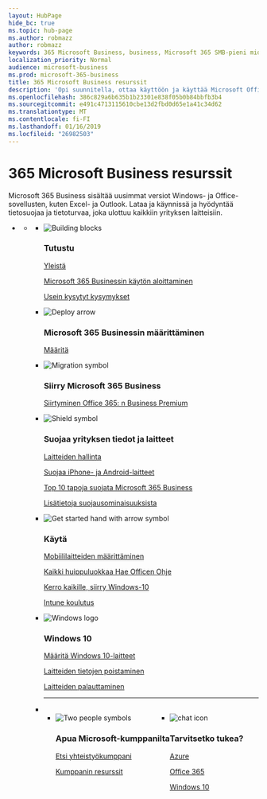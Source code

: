 ```yaml
---
layout: HubPage
hide_bc: true
ms.topic: hub-page
ms.author: robmazz
author: robmazz
keywords: 365 Microsoft Business, business, Microsoft 365 SMB-pieni midsize business, Microsoft 365 liiketoiminnassa käytettäviin asiakirjoihin, asiakirjoja, asiakirjat, tekniset tiedot
localization_priority: Normal
audience: microsoft-business
ms.prod: microsoft-365-business
title: 365 Microsoft Business resurssit
description: 'Opi suunnitella, ottaa käyttöön ja käyttää Microsoft Office 365: ssä, Windows 10 ja Enterprise Mobility + Security yhdessä yrityksesi integroidun ja turvallinen infrastruktuuri, joka mahdollistaa tehostaminen ja vapauttaa luovuutta.'
ms.openlocfilehash: 386c829a6b635b1b23301e838f05b0b84bbfb3b4
ms.sourcegitcommit: e491c4713115610cbe13d2fbd0d65e1a41c34d62
ms.translationtype: MT
ms.contentlocale: fi-FI
ms.lasthandoff: 01/16/2019
ms.locfileid: "26982503"
---
```

<div id="main" class="v2">
    <div class="container">
        <h1>365 Microsoft Business resurssit</h1>
        <P>Microsoft 365 Business sisältää uusimmat versiot Windows- ja Office-sovellusten, kuten Excel- ja Outlook. Lataa ja käynnissä ja hyödyntää tietosuojaa ja tietoturvaa, joka ulottuu kaikkiin yrityksen laitteisiin.</p>
        <P></p>
        <ul class="pivots">
            <li>
                <a href="#home"></a>
                <ul id="home">
                    <li>
                        <a href="#home-all"></a>
                        <ul id="home-all" class="cardsF">
                            <li>
                                <div class="cardSize">
                                    <div class="cardPadding">
                                        <div class="card">
                                            <div class="cardImageOuter">
                                                <div class="cardImage">
                                                    <img src="https://docs.microsoft.com/office/media/icons/blocks-blue.svg" alt="Building blocks" />
                                                </div>
                                            </div>
                                            <div class="cardText">
                                                <h3>Tutustu</h3>
                                                <P><a href="https://support.office.com/article/what-is-microsoft-365-business-901e2522-c2cf-4b8c-894e-f482cda3347a" target="_blank">Yleistä</a></p>
                                                <P><a href="microsoft-365-business-overview.md" target="_blank">Microsoft 365 Businessin käytön aloittaminen</a></p> <P><a href="https://docs.microsoft.com/microsoft-365/business/support/microsoft-365-business-faqs" target="_blank">Usein kysytyt kysymykset</a></p>
                                            </div>
                                        </div>
                                    </div>
                                </div>
                            </li>
                            <li>
                                <div class="cardSize">
                                    <div class="cardPadding">
                                        <div class="card">
                                            <div class="cardImageOuter">
                                                <div class="cardImage">
                                                    <img src="https://docs.microsoft.com/office/media/icons/deploy-blue.svg" alt="Deploy arrow" />
                                                </div>
                                            </div>
                                            <div class="cardText">
                                                <h3>Microsoft 365 Businessin määrittäminen</h3>
                                                <P><a href="set-up.md" target="_blank">Määritä</a></p>
                                            </div>
                                        </div>
                                    </div>
                                </div>
                            </li>
                            <li>
                                <div class="cardSize">
                                    <div class="cardPadding">
                                        <div class="card">
                                            <div class="cardImageOuter">
                                                <div class="cardImage">
                                                    <img src="https://docs.microsoft.com/office/media/icons/migration-blue.svg" alt="Migration symbol" />
                                                </div>
                                            </div>
                                            <div class="cardText">
                                                <h3>Siirry Microsoft 365 Business</h3>
                                                <P><a href="migrate-to-microsoft-365-business.md" target="_blank">Siirtyminen Office 365: n Business Premium</a></p>
                                            </div>
                                        </div>
                                    </div>
                                </div>
                            </li> 
                            <li>
                                <div class="cardSize">
                                    <div class="cardPadding">
                                        <div class="card">
                                            <div class="cardImageOuter">
                                                <div class="cardImage">
                                                    <img src="https://docs.microsoft.com/office/media/icons/security-blue.svg" alt="Shield symbol" />
                                                </div>
                                            </div>
                                            <div class="cardText">
                                                <h3>Suojaa yrityksen tiedot ja laitteet</h3>
                                                <P><a href="manage.md" target="_blank">Laitteiden hallinta</a></p> <P><a href="app-protection-settings-for-android-and-ios.md" target="_blank">Suojaa iPhone- ja Android-laitteet</a></p>
                                                 <P><a href="https://support.office.com/article/top-10-ways-to-secure-office-365-and-microsoft-365-business-plans-from-cyber-threats-de2da300-dbb6-4725-bb12-b85a9d296e75" target="_blank">Top 10 tapoja suojata Microsoft 365 Business</a></p>
                                                <P><a href="security-features.md" target="_blank">Lisätietoja suojausominaisuuksista</a></p>
                                                </div>
                                        </div>
                                    </div>
                                </div>
                            </li>
                            <li>
                                <div class="cardSize">
                                    <div class="cardPadding">
                                        <div class="card">
                                            <div class="cardImageOuter">
                                                <div class="cardImage">
                                                    <img src="https://docs.microsoft.com/office/media/icons/get-started-blue.svg" alt="Get started hand with arrow symbol" />
                                                </div>
                                            </div>
                                            <div class="cardText">
                                                <h3>Käytä </h3>
                                                <P><a href="set-up-mobile-devices.md" target="_blank">Mobiililaitteiden määrittäminen</a></p>
                                                <P><a href="https://support.office.com/office-training-center" target="_blank">Kaikki huippuluokkaa Hae Officen Ohje</a></p>
                                                <P><a href="https://www.microsoft.com/itpro/windows-10/end-user-readiness" target="_blank">Kerro kaikille, siirry Windows-10</a></p>
                                                <P><a href="https://docs.microsoft.com/intune-user-help/use-managed-devices-to-get-work-done" target="_blank">Intune koulutus</a></p>
                                            </div>
                                        </div>
                                    </div>
                                </div>
                            </li>
                            <li>
                                <div class="cardSize">
                                    <div class="cardPadding">
                                        <div class="card">
                                            <div class="cardImageOuter">
                                                <div class="cardImage">
                                                    <img src="https://docs.microsoft.com/media/logos/logo_Windows.svg" alt="Windows logo" />
                                                </div>
                                            </div>
                                            <div class="cardText">
                                                <h3>Windows 10</h3>
                                                <P><a href="set-up-windows-devices.md" target="_blank">Määritä Windows 10-laitteet</a></p>
                                                <P><a href="remove-company-data.md" target="_blank">Laitteiden tietojen poistaminen</a></p>
                                                <P><a href="reset-devices-to-factory-settings.md" target="_blank">Laitteiden palauttaminen</a></p>
                                            </div>
                                        </div>
                                    </div>
                                </div>
                            </li>
                                <li class="fullSpan">
                                  <hr />
                                  <br>
                                  <ul class="cardsF panelContent singlePanelContent" style="display:flex!important;">
                                    <li>
                                    <div class="cardSize">
                                        <div class="cardPadding">
                                            <div class="card">
                                                <div class="cardImageOuter">
                                                    <div class="cardImage">
                                                        <img src="https://docs.microsoft.com/office/media/icons/users-people.svg" alt="Two people symbols" />
                                                    </div>
                                                </div>
                                                <div class="cardText">
                                                    <h3>Apua Microsoft-kumppanilta</h3>
                                                    <P><a href="https://www.microsoft.com/solution-providers/search" target="_blank">Etsi yhteistyökumppani</a></p>
                                                    <P><a href="https://www.microsoft.com/microsoft-365/partners/business" target="_blank">Kumppanin resurssit</a></p>
                                                </div>
                                            </div>
                                        </div>
                                    </div>
                                </li> 
                                <li>
                                    <div class="cardSize">
                                        <div class="cardPadding">
                                            <div class="card">
                                                <div class="cardImageOuter">
                                                    <div class="cardImage">
                                                        <img src="https://docs.microsoft.com/office/media/icons/chat.svg" alt="chat icon" />
                                                    </div>
                                                </div>
                                                <div class="cardText">
                                                    <h3>Tarvitsetko tukea?</h3>
                                                     <P><a href="https://azure.microsoft.com/support/options/" target="_blank">Azure</a></p>
                                                     <P><a href="https://support.office.com/article/Contact-support-for-business-products-Admin-Help-32a17ca7-6fa0-4870-8a8d-e25ba4ccfd4b" target="_blank">Office 365</a></p>
                                                     <P><a href="http://support.microsoft.com/products/windows" target="_blank">Windows 10</a></p>
                                                </div>
                                            </div>
                                        </div>
                                    </div>
                                </li>
                            </li>
                        </ul>
                    </li>
                </ul>
            </li>
        </ul>
    </div>
</div>